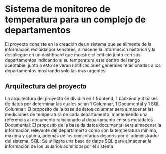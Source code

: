 # Sistema de monitoreo de temperatura para un complejo de departamentos
El proyecto consiste en la creación de un sistema que se alimente de la información recibida por sensores, almacene la información historica y la despliegue en un dashboard que muestre el edificio junto con sus departamentos indicando si su temperatura esta dentro del rango aceptable, junto a esto se veran notificaciones generales relacionadas a los departamentos mostrando solo las mas urgentes
## Arquitectura del proyecto
La arquitectura del proyecto se dividira en 1 frontend, 1 backend y 3 bases de datos por determinar las cuales seran 1 Columnar, 1 Documental y 1 SQL
Columnar: El proposito de la base de datos columnar sera almacenar las mediciones de temperatura de cada departamento, manteniendo una referencia al documento relacionado al departamento en sus metadatos
Documental: El proposito de la base de datos documental sera almacenar la información relevante del departamento como son la temperatura minima, maxima y optima, además de los comentarios dejados por el administrador del sistema.
SQL: Se utilizara una base de datos SQL para almacenar la información de los usuarios admitidos por el sistema
